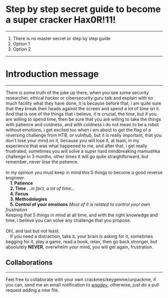 # Step by step secret guide to become a super cracker Hax0R!11!
--------------------------------------------
 1. There is no master secret or step by step guide
 2. Option 1
 3. Option 2
 -------------------
 # Introduction message
 --------------------------
 There is some truth of the joke up there, when you see some security researcher, ethical hacker or cibersecurity guru
 talk and explain with so much facility what they have done, it is because before that, i am quite sure that they break their
 heads against the screen and spend a lot of time on it. And that is one of the things that i believe, it is crucial, the time,
 but if you are willing to spend time, then be sure that you are willing to take the things with patience and coldness, and with coldness
 i do not mean to be a robot without emotions, i get excited too when i am about to get the flag of a reversing challenge from HTB, or vulnhub,
 but it is really important, that you don't lose your mind on it, because you will lose it, at least, in my experience that was what happened
 to me, and after that, i get really frustrated, sometimes you will solve a super hard mindbreaking mamushka challenge in 3 months, other times
 it will go quite straightforward, but remember, never lose the patience.<br><br>In my opinion you must keep in mind this 5 things to
 become a good reverse engineer.<br>
 &emsp;**1. Patience**<br>
 &emsp;**2. Time** *...in fact, a lot of time...*<br>
 &emsp;**4. Focus**<br>
 &emsp;**3. Methodologies**<br>
 &emsp;**5. Control of your emotions** *Most of it is related to control your own frustration*<br>
 Keeping that 5 things in mind at all time, and with the right knowledge and time, i believe you can solve any challenge that you propose.<br><br>
 Oh!, and last but not least:<br>&emsp;If you need a distraction, take it, your brain is asking for it, sometimes begging for it, play a game, read a book, relax, then go back stronger, but absolutely **NEVER**, overwhelm your mind, you will get again, frustration.
 <br>
 
 ## Collaborations
 ------------------------
 Feel free to collaborate with your own crackmes/keygenme/unpackme, if you can, send me an email notification to *[wsadev](mailto:wsadev@duck.com)*, otherwise, just do a pull request adding a new file.<br>

